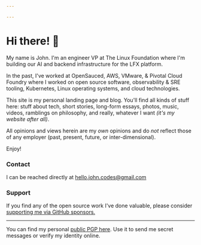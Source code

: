 ```yaml
---

---
```


# Hi there! 🌊

My name is John. I'm an engineer VP at The Linux Foundation
where I'm building our AI and backend infrastructure for the LFX platform.

In the past, I've worked at OpenSauced, AWS, VMware, & Pivotal Cloud Foundry
where I worked on open source software, observability & SRE tooling, Kubernetes, Linux operating systems, and cloud technologies.

This site is my personal landing page and blog.
You'll find all kinds of stuff here: stuff about tech, short stories, long-form essays,
photos, music, videos, ramblings on philosophy, and really, whatever I want _(it's my website after all)_.

All opinions and views herein are my _own_ opinions and do _not_ reflect
those of any employer (past, present, future, or inter-dimensional).

Enjoy!

### Contact

I can be reached directly at hello.john.codes@gmail.com

### Support

If you find any of the open source work I've done valuable,
please consider [supporting me via GitHub sponsors.](https://github.com/sponsors/jpmcb)

---

You can find my personal [public PGP here](/pgp-key.txt).
Use it to send me secret messages or verify my identity online.
